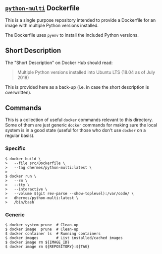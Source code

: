 ## [`python-multi`][1] Dockerfile

This is a single purpose repository intended to provide a Dockerfile for an
image with multiple Python versions installed.

The Dockerfile uses `pyenv` to install the included Python versions.

## Short Description

The "Short Description" on Docker Hub should read:

> Multiple Python versions installed into Ubuntu LTS (18.04 as of July 2018)

This is provided here as a back-up (i.e. in case the short
description is overwritten).

## Commands

This is a collection of useful `docker` commands relevant to
this directory. Some of them are just generic `docker` commands
for making sure the local system is in a good state (useful
for those who don't use `docker` on a regular basis).

### Specific

```
$ docker build \
>   --file src/Dockerfile \
>   --tag dhermes/python-multi:latest \
>   .
$ docker run \
>   --rm \
>   --tty \
>   --interactive \
>   --volume $(git rev-parse --show-toplevel):/var/code/ \
>   dhermes/python-multi:latest \
>   /bin/bash
```

### Generic

```
$ docker system prune  # Clean-up
$ docker image  prune  # Clean-up
$ docker container ls  # Running containers
$ docker images        # List installed/cached images
$ docker image rm ${IMAGE_ID}
$ docker image rm ${REPOSITORY}:${TAG}
```

[1]: https://hub.docker.com/r/dhermes/python-multi/
